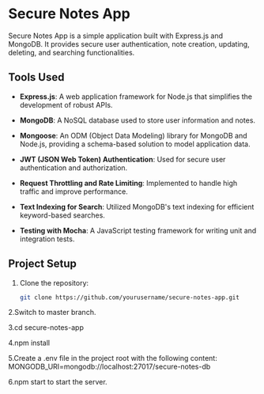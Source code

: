 # Secure Notes App

Secure Notes App is a simple application built with Express.js and MongoDB. It provides secure user authentication, note creation, updating, deleting, and searching functionalities.

## Tools Used

- **Express.js**: A web application framework for Node.js that simplifies the development of robust APIs.

- **MongoDB**: A NoSQL database used to store user information and notes.

- **Mongoose**: An ODM (Object Data Modeling) library for MongoDB and Node.js, providing a schema-based solution to model application data.

- **JWT (JSON Web Token) Authentication**: Used for secure user authentication and authorization.

- **Request Throttling and Rate Limiting**: Implemented to handle high traffic and improve performance.

- **Text Indexing for Search**: Utilized MongoDB's text indexing for efficient keyword-based searches.

- **Testing with Mocha**: A JavaScript testing framework for writing unit and integration tests.

## Project Setup

1. Clone the repository:

   ```bash
   git clone https://github.com/yourusername/secure-notes-app.git
2.Switch to master branch.

3.cd secure-notes-app

4.npm install

5.Create a .env file in the project root with the following content:
  MONGODB_URI=mongodb://localhost:27017/secure-notes-db
  
6.npm start to start the server.


